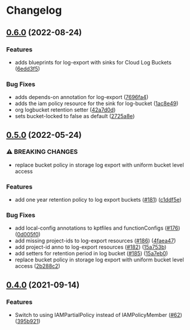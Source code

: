 # Changelog

## [0.6.0](https://github.com/GoogleCloudPlatform/blueprints/compare/log-export-blueprint-v0.5.0...log-export-blueprint-v0.6.0) (2022-08-24)


### Features

* adds blueprints for log-export with sinks for Cloud Log Buckets ([6edd3f5](https://github.com/GoogleCloudPlatform/blueprints/commit/6edd3f5c40cbcb331aea575f0d159a5912d4285a))


### Bug Fixes

* adds depends-on annotation for log-export ([7696fa4](https://github.com/GoogleCloudPlatform/blueprints/commit/7696fa4a1b9df7692e21db01e520422436591b2e))
* adds the iam policy resource for the sink for log-bucket ([1ac8e49](https://github.com/GoogleCloudPlatform/blueprints/commit/1ac8e4930c9da45e80c622d4cbd681ee0a7c364d))
* org logbucket retention setter ([42a7d0d](https://github.com/GoogleCloudPlatform/blueprints/commit/42a7d0d39c4aded518b856b8315cbb0f6438f44d))
* sets bucket-locked to false as default ([2725a8e](https://github.com/GoogleCloudPlatform/blueprints/commit/2725a8eca562a732c4616cfee65ec43220c965f7))

## [0.5.0](https://github.com/GoogleCloudPlatform/blueprints/compare/log-export-blueprint-v0.4.0...log-export-blueprint-v0.5.0) (2022-05-24)


### ⚠ BREAKING CHANGES

* replace bucket policy in storage log export with uniform bucket level access

### Features

* add one year retention policy to log export buckets ([#181](https://github.com/GoogleCloudPlatform/blueprints/issues/181)) ([c1ddf5e](https://github.com/GoogleCloudPlatform/blueprints/commit/c1ddf5efcc0cdb6b80b734c32f60501f55c703a4))


### Bug Fixes

* add local-config annotations to kptfiles and functionConfigs ([#176](https://github.com/GoogleCloudPlatform/blueprints/issues/176)) ([0d005f0](https://github.com/GoogleCloudPlatform/blueprints/commit/0d005f0174d95d3aca1691e67deffa573c3e7db7))
* add missing project-ids to log-export resources ([#186](https://github.com/GoogleCloudPlatform/blueprints/issues/186)) ([4faea47](https://github.com/GoogleCloudPlatform/blueprints/commit/4faea47cefc8d4a7c966fde76de0a4e6b6260d2d))
* add project-id anno to log-export resources ([#182](https://github.com/GoogleCloudPlatform/blueprints/issues/182)) ([15a753b](https://github.com/GoogleCloudPlatform/blueprints/commit/15a753b9bcc961d7310428ee96c61190454144e3))
* add setters for retention period in log bucket ([#185](https://github.com/GoogleCloudPlatform/blueprints/issues/185)) ([15a7eb0](https://github.com/GoogleCloudPlatform/blueprints/commit/15a7eb050cf9b5cb7d6dd88b815a3fc112bd80aa))
* replace bucket policy in storage log export with uniform bucket level access ([2b288c2](https://github.com/GoogleCloudPlatform/blueprints/commit/2b288c2c1ce534dcdd221b98da690102eaf0e8c2))

## [0.4.0](https://www.github.com/GoogleCloudPlatform/blueprints/compare/log-export-blueprint-v0.3.0...log-export-blueprint-v0.4.0) (2021-09-14)


### Features

* Switch to using IAMPartialPolicy instead of IAMPolicyMember ([#62](https://www.github.com/GoogleCloudPlatform/blueprints/issues/62)) ([395b921](https://www.github.com/GoogleCloudPlatform/blueprints/commit/395b921fe35bf54677e66df013f3ca4c2a09fdb6))
